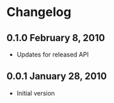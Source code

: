# Changelog

## 0.1.0 February 8, 2010

  * Updates for released API

## 0.0.1 January 28, 2010
  * Initial version